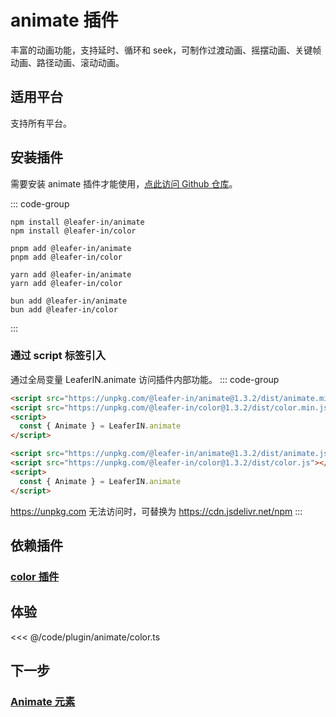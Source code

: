 <script setup>
import Case from '/component/Case.vue'
</script>

# animate 插件

丰富的动画功能，支持延时、循环和 seek，可制作过渡动画、摇摆动画、关键帧动画、路径动画、滚动动画。

<case name="AnimateFrames" editor=false></case>

## 适用平台

支持所有平台。

## 安装插件

需要安装 animate 插件才能使用，[点此访问 Github 仓库](https://github.com/leaferjs/leafer-in/tree/main/packages/animate)。

::: code-group

```sh[npm]
npm install @leafer-in/animate
npm install @leafer-in/color
```

```sh[pnpm]
pnpm add @leafer-in/animate
pnpm add @leafer-in/color
```

```sh[yarn]
yarn add @leafer-in/animate
yarn add @leafer-in/color
```

```sh[bun]
bun add @leafer-in/animate
bun add @leafer-in/color
```

:::

### 通过 script 标签引入

通过全局变量 LeaferIN.animate 访问插件内部功能。
::: code-group

```html [animate.min]
<script src="https://unpkg.com/@leafer-in/animate@1.3.2/dist/animate.min.js"></script>
<script src="https://unpkg.com/@leafer-in/color@1.3.2/dist/color.min.js"></script>
<script>
  const { Animate } = LeaferIN.animate
</script>
```

```html [animate]
<script src="https://unpkg.com/@leafer-in/animate@1.3.2/dist/animate.js"></script>
<script src="https://unpkg.com/@leafer-in/color@1.3.2/dist/color.js"></script>
<script>
  const { Animate } = LeaferIN.animate
</script>
```

https://unpkg.com 无法访问时，可替换为 https://cdn.jsdelivr.net/npm
:::

## 依赖插件

### [color 插件](/plugin/in/color/index.md)

## 体验

<case name="AnimateColor" editor=false></case>

<<< @/code/plugin/animate/color.ts

## 下一步

### [Animate 元素](./Animate.md)
